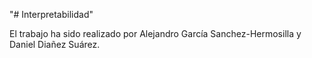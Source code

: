 "# Interpretabilidad" 

El trabajo ha sido realizado por Alejandro García Sanchez-Hermosilla y Daniel Diañez Suárez.
